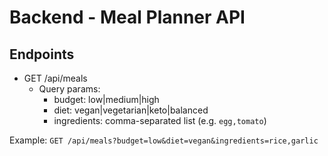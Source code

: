 # Backend - Meal Planner API

## Endpoints
- GET /api/meals
  - Query params:
    - budget: low|medium|high
    - diet: vegan|vegetarian|keto|balanced
    - ingredients: comma-separated list (e.g. `egg,tomato`)

Example:
`GET /api/meals?budget=low&diet=vegan&ingredients=rice,garlic`
